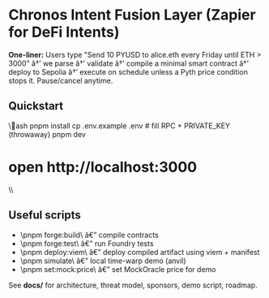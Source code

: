 ﻿# Chronos  Intent Fusion Layer (Zapier for DeFi Intents)

**One-liner:** Users type \"Send 10 PYUSD to alice.eth every Friday until ETH > 3000\" â†’ we parse â†’ validate â†’ compile a minimal smart contract â†’ deploy to Sepolia â†’ execute on schedule unless a Pyth price condition stops it. Pause/cancel anytime.

## Quickstart
\\\ash
pnpm install
cp .env.example .env    # fill RPC + PRIVATE_KEY (throwaway)
pnpm dev
# open http://localhost:3000
\\\

## Useful scripts
- \pnpm forge:build\ â€” compile contracts
- \pnpm forge:test\ â€” run Foundry tests
- \pnpm deploy:viem\ â€” deploy compiled artifact using viem + manifest
- \pnpm simulate\ â€” local time-warp demo (anvil)
- \pnpm set:mock:price\ â€” set MockOracle price for demo

See **docs/** for architecture, threat model, sponsors, demo script, roadmap.
